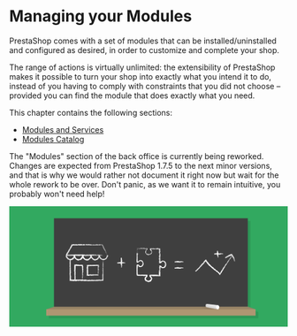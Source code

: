 # Managing your Modules

PrestaShop comes with a set of modules that can be installed/uninstalled and configured as desired, in order to customize and complete your shop.

The range of actions is virtually unlimited: the extensibility of PrestaShop makes it possible to turn your shop into exactly what you intend it to do, instead of you having to comply with constraints that you did not choose – provided you can find the module that does exactly what you need.

This chapter contains the following sections:

* [Modules and Services](modules-and-services/)
* [Modules Catalog](module-catalog.md)

The "Modules" section of the back office is currently being reworked. Changes are expected from PrestaShop 1.7.5 to the next minor versions, and that is why we would rather not document it right now but wait for the whole rework to be over. Don't panic, as we want it to remain intuitive, you probably won't need help!

![](../../../.gitbook/assets/51839886%20%287%29%20%286%29.png)

